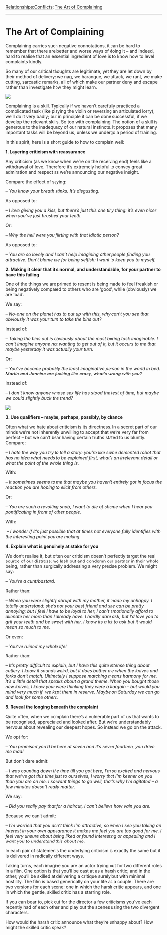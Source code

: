 [Relationships:](https://www.theschooloflife.com/thebookoflife/category/relationships/)[Conflicts](https://www.theschooloflife.com/thebookoflife/category/relationships/conflicts/): [The Art of Complaining](https://www.theschooloflife.com/thebookoflife/the-art-of-complaining/)

* * *

# The Art of Complaining

Complaining carries such negative connotations, it can be hard to remember that there are better and worse ways of doing it – and indeed, hard to realise that an essential ingredient of love is to know how to level complaints kindly.

So many of our critical thoughts are legitimate, yet they are let down by their method of delivery: we nag, we harangue, we attack, we rant, we make cutting, sarcastic remarks, all of which make our partner deny and escape rather than investigate how they might learn.

![](https://www.theschooloflife.com/thebookoflife/wp-content/uploads/2019/01/Degas-Interior.jpg)

Complaining is a skill. Typically if we haven’t carefully practiced a complicated task (like playing the violin or reversing an articulated lorry), we’ll do it very badly; but in principle it can be done successful, if we develop the relevant skills. So too with complaining. The notion of a skill is generous to the inadequacy of our natural instincts. It proposes that many important tasks will be beyond us, unless we undergo a period of training.

In this spirit, here is a short guide to how to complain well:

**1. Layering criticism with reassurance**

Any criticism (as we know when we’re on the receiving end) feels like a withdrawal of love. Therefore it’s extremely helpful to convey great admiration and respect as we’re announcing our negative insight.

Compare the effect of saying:

_– You know your breath stinks. It’s disgusting._

As opposed to:

_– I love giving you a kiss, but there’s just this one tiny thing: it’s even nicer when you’ve just brushed your teeth._

Or:

_– Why the hell were you flirting with that idiotic person?_

As opposed to:

_– You are so lovely and I can’t help imagining other people finding you attractive. Don’t blame me for being selfish: I want to keep you to myself._

**2. Making it clear that it’s normal, and understandable, for your partner to have this failing**

One of the things we are primed to resent is being made to feel freakish or being negatively compared to others who are ‘good’, while (obviously) we are ‘bad’.

We say:

_– No-one on the planet has to put up with this, why can’t you see that obviously it was your turn to take the bins out?_

Instead of:

_– Taking the bins out is obviously about the most boring task imaginable. I can’t imagine anyone not wanting to get out of it, but it occurs to me that maybe yesterday it was actually your turn._

Or:

_– You’ve become probably the least imaginative person in the world in bed. Martin and Jannine are fucking like crazy, what’s wrong with you?_

Instead of:

_– I don’t know anyone whose sex life has stood the test of time, but maybe we could slightly buck the trend?_

![](https://www.theschooloflife.com/thebookoflife/wp-content/uploads/2019/01/Degas_Int%C3%A9rieur_Philadelphia_Museum_of_Art_1986-26-10-1024x715.jpg)

**3. Use qualifiers – maybe, perhaps, possibly, by chance**

Often what we hate about criticism is its directness. In a secret part of our minds we’re not inherently unwilling to accept that we’re very far from perfect – but we can’t bear having certain truths stated to us bluntly. Compare:

_– I hate the way you try to tell a story: you’re like some demented robot that has no idea what needs to be explained first, what’s an irrelevant detail or what the point of the whole thing is._

With:

_– It sometimes seems to me that maybe you haven’t entirely got in focus the reaction you are hoping to elicit from others._

Or:

_– You are such a revolting snob, I want to die of shame when I hear you pontificating in front of other people._

With:

_&nbsp;– I wonder if it’s just possible that at times not everyone fully identifies with the interesting point you are making._

**4. Explain what is genuinely at stake for you**

We don’t realise it, but often our criticism doesn’t perfectly target the real source of our distress: we lash out and condemn our partner in their whole being, rather than surgically addressing a very precise problem. We might say:

_– You’re a cunt/bastard._

Rather than:

_– When you were slightly abrupt with my mother, it made my unhappy. I totally understand: she’s not your best friend and she can be pretty annoying; but I feel I have to be loyal to her, I can’t emotionally afford to alienate her more than I already have. I hardly dare ask, but I’d love you to grit your teeth and be sweet with her. I know its a lot to ask but it would mean so much to me._

Or even:

_– You’ve ruined my whole life!_

Rather than:

_– It’s pretty difficult to explain, but I have this quite intense thing about cutlery. I know it sounds weird, but it does bother me when the knives and forks don’t match. Ultimately I suppose matching means harmony for me. It’s a little detail that speaks about a grand theme. When you bought those new knives, I know your were thinking they were a bargain – but would you mind very much if &nbsp;we kept them in reserve. Maybe on Saturday we can go and look for some others._

**5. Reveal the longing beneath the complaint**

Quite often, when we complain there’s a vulnerable part of us that wants to be recognised, appreciated and looked after. But we’re understandably nervous about revealing our deepest hopes. So instead we go on the attack.

We opt for:

_– You promised you’d be here at seven and it’s seven fourteen, you drive me mad!_

But don’t dare admit:

_– I was counting down the time till you got here, I’m so excited and nervous that we’ve got this time just to ourselves, I worry that I’m keener on you than you are on me. I so want things to go well, that’s why I’m agitated – a few minutes doesn’t really matter._

We say:

_– Did you really pay that for a haircut, I can’t believe how vain you are._

Because we can’t admit:

_– I’m worried that you don’t think I’m attractive, so when I see you taking an interest in your own appearance it makes me feel you are too good for me. I feel very unsure about being liked or found interesting or appealing and I want you to understand this about me.&nbsp;_

In each pair of statements the underlying criticism is exactly the same but it is delivered in radically different ways.

Taking turns, each imagine you are an actor trying out for two different roles in a film. One option is that you’ll be cast at as a harsh critic; and in the other, you’ll be skilled at delivering a critique surely but with minimal hostility. The film is based generically on your life as a couple. There are two versions for each scene: one in which the harsh critic appears, and one in which the gentle, skilled critic has a starring role.

If you can bear to, pick out for the director a few criticisms you’ve each recently had of each other and play out the scenes using the two divergent characters.

How would the harsh critic announce what they’re unhappy about? How might the skilled critic speak?
